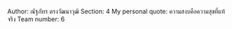 Author: ณัฐภัทร ตรงวัฒนาวุฒิ
Section: 4
My personal quote: ความสงบคือความสุขที่แท้จริง
Team number: 6
